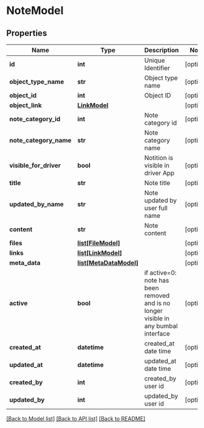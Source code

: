 # NoteModel

## Properties
Name | Type | Description | Notes
------------ | ------------- | ------------- | -------------
**id** | **int** | Unique Identifier | [optional] 
**object_type_name** | **str** | Object type name | [optional] 
**object_id** | **int** | Object ID | [optional] 
**object_link** | [**LinkModel**](LinkModel.md) |  | [optional] 
**note_category_id** | **int** | Note category id | [optional] 
**note_category_name** | **str** | Note category name | [optional] 
**visible_for_driver** | **bool** | Notition is visible in driver App | [optional] 
**title** | **str** | Note title | [optional] 
**updated_by_name** | **str** | Note updated by user full name | [optional] 
**content** | **str** | Note content | [optional] 
**files** | [**list[FileModel]**](FileModel.md) |  | [optional] 
**links** | [**list[LinkModel]**](LinkModel.md) |  | [optional] 
**meta_data** | [**list[MetaDataModel]**](MetaDataModel.md) |  | [optional] 
**active** | **bool** | if active&#x3D;0: note has been removed and is no longer visible in any bumbal interface | [optional] 
**created_at** | **datetime** | created_at date time | [optional] 
**updated_at** | **datetime** | updated_at date time | [optional] 
**created_by** | **int** | created_by user id | [optional] 
**updated_by** | **int** | updated_by user id | [optional] 

[[Back to Model list]](../README.md#documentation-for-models) [[Back to API list]](../README.md#documentation-for-api-endpoints) [[Back to README]](../README.md)


